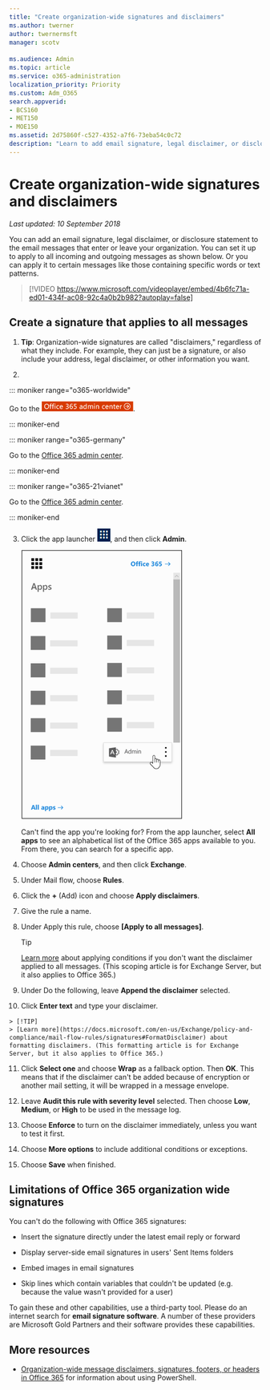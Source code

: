```yaml
---
title: "Create organization-wide signatures and disclaimers"
ms.author: twerner
author: twernermsft
manager: scotv

ms.audience: Admin
ms.topic: article
ms.service: o365-administration
localization_priority: Priority
ms.custom: Adm_O365
search.appverid:
- BCS160
- MET150
- MOE150
ms.assetid: 2d75860f-c527-4352-a7f6-73eba54c0c72
description: "Learn to add email signature, legal disclaimer, or disclosure statement to all the email messages that enter or leave your organization."
---
```


# Create organization-wide signatures and disclaimers

 *Last updated: 10 September 2018* 
  
You can add an email signature, legal disclaimer, or disclosure statement to the email messages that enter or leave your organization. You can set it up to apply to all incoming and outgoing messages as shown below. Or you can apply it to certain messages like those containing specific words or text patterns.
  
> [!VIDEO https://www.microsoft.com/videoplayer/embed/4b6fc71a-ed01-434f-ac08-92c4a0b2b982?autoplay=false]
  
## Create a signature that applies to all messages

1. **Tip**: Organization-wide signatures are called "disclaimers," regardless of what they include. For example, they can just be a signature, or also include your address, legal disclaimer, or other information you want. 
    
2. 
::: moniker range="o365-worldwide"

Go to the [![Go to the Office 365 admin center.](../media/e00ba917-c3fb-4173-b344-43eb5c7eeb15.png)](https://portal.office.com/adminportal/home).

::: moniker-end

::: moniker range="o365-germany"

Go to the [Office 365 admin center](https://portal.office.de/adminportal/home).

::: moniker-end

::: moniker range="o365-21vianet"

Go to the [Office 365 admin center](https://login.partner.microsoftonline.cn).

::: moniker-end

3. Click the app launcher ![The app launcher icon in Office 365](../media/7502f4ec-3c9a-435d-a7b4-b9cda85189a7.png), and then click **Admin**.
    
    ![The Office 365 app launcher with the Admin app highlighted](../media/4eea9dbc-591b-48be-9916-322d41c6525b.png)
  
    Can't find the app you're looking for? From the app launcher, select **All apps** to see an alphabetical list of the Office 365 apps available to you. From there, you can search for a specific app. 
    
4. Choose **Admin centers**, and then click **Exchange**.
    
5. Under Mail flow, choose **Rules**.
    
6. Click the **+** (Add) icon and choose **Apply disclaimers**.
    
7. Give the rule a name.
    
8. Under Apply this rule, choose **[Apply to all messages]**.
    
    > [!TIP]
    > [Learn more](https://docs.microsoft.com/en-us/Exchange/policy-and-compliance/mail-flow-rules/signatures#Scoping) about applying conditions if you don't want the disclaimer applied to all messages. (This scoping article is for Exchange Server, but it also applies to Office 365.) 
  
9. Under Do the following, leave **Append the disclaimer** selected. 
    
10.  Click **Enter text** and type your disclaimer. 
    
    > [!TIP]
    > [Learn more](https://docs.microsoft.com/en-us/Exchange/policy-and-compliance/mail-flow-rules/signatures#FormatDisclaimer) about formatting disclaimers. (This formatting article is for Exchange Server, but it also applies to Office 365.) 
  
11. Click **Select one** and choose **Wrap** as a fallback option. Then **OK**. This means that if the disclaimer can't be added because of encryption or another mail setting, it will be wrapped in a message envelope.
    
12. Leave **Audit this rule with severity level** selected. Then choose **Low**, **Medium**, or **High** to be used in the message log. 
    
13. Choose **Enforce** to turn on the disclaimer immediately, unless you want to test it first. 
    
14. Choose **More options** to include additional conditions or exceptions. 
    
15. Choose **Save** when finished. 
    
## Limitations of Office 365 organization wide signatures

You can't do the following with Office 365 signatures:
  
- Insert the signature directly under the latest email reply or forward
    
- Display server-side email signatures in users' Sent Items folders
    
- Embed images in email signatures
    
- Skip lines which contain variables that couldn't be updated (e.g. because the value wasn't provided for a user)
    
To gain these and other capabilities, use a third-party tool. Please do an internet search for **email signature software**. A number of these providers are Microsoft Gold Partners and their software provides these capabilities. 
  
## More resources

- [Organization-wide message disclaimers, signatures, footers, or headers in Office 365](https://docs.microsoft.com/en-us/exchange/security-and-compliance/mail-flow-rules/disclaimers-signatures-footers-or-headers) for information about using PowerShell. 
    

